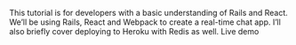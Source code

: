 This tutorial is for developers with a basic understanding of Rails and React. We’ll be using Rails, React and Webpack to create a real-time chat app. I’ll also briefly cover deploying to Heroku with Redis as well. Live demo
